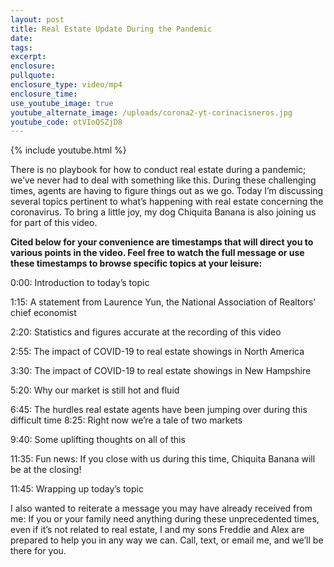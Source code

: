 ```yaml
---
layout: post
title: Real Estate Update During the Pandemic
date:
tags:
excerpt:
enclosure:
pullquote:
enclosure_type: video/mp4
enclosure_time:
use_youtube_image: true
youtube_alternate_image: /uploads/corona2-yt-corinacisneros.jpg
youtube_code: otVIoQSZjD8
---
```


{% include youtube.html %}

There is no playbook for how to conduct real estate during a pandemic; we’ve never had to deal with something like this. During these challenging times, agents are having to figure things out as we go. Today I’m discussing several topics pertinent to what’s happening with real estate concerning the coronavirus. To bring a little joy, my dog Chiquita Banana is also joining us for part of this video.

**Cited below for your convenience are timestamps that will direct you to various points in the video. Feel free to watch the full message or use these timestamps to browse specific topics at your leisure:&nbsp;**

0:00: Introduction to today’s topic

1:15: A statement from Laurence Yun, the National Association of Realtors’ chief economist

2:20: Statistics and figures accurate at the recording of this video

2:55: The impact of COVID-19 to real estate showings in North America

3:30: The impact of COVID-19 to real estate showings in New Hampshire

5:20: Why our market is still hot and fluid

6:45: The hurdles real estate agents have been jumping over during this difficult time 8:25: Right now we’re a tale of two markets

9:40: Some uplifting thoughts on all of this

11:35: Fun news: If you close with us during this time, Chiquita Banana will be at the closing\!

11:45: Wrapping up today’s topic

I also wanted to reiterate a message you may have already received from me: If you or your family need anything during these unprecedented times, even if it’s not related to real estate, I and my sons Freddie and Alex are prepared to help you in any way we can. Call, text, or email me, and we’ll be there for you.